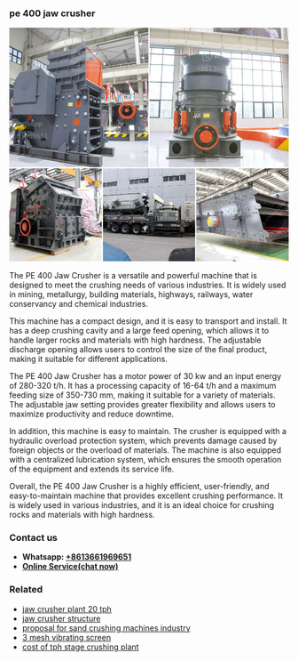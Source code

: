 <h3>pe 400 jaw crusher</h3><img src='1706766989.jpg' alt=''><p>The PE 400 Jaw Crusher is a versatile and powerful machine that is designed to meet the crushing needs of various industries. It is widely used in mining, metallurgy, building materials, highways, railways, water conservancy and chemical industries.</p><p>This machine has a compact design, and it is easy to transport and install. It has a deep crushing cavity and a large feed opening, which allows it to handle larger rocks and materials with high hardness. The adjustable discharge opening allows users to control the size of the final product, making it suitable for different applications.</p><p>The PE 400 Jaw Crusher has a motor power of 30 kw and an input energy of 280-320 t/h. It has a processing capacity of 16-64 t/h and a maximum feeding size of 350-730 mm, making it suitable for a variety of materials. The adjustable jaw setting provides greater flexibility and allows users to maximize productivity and reduce downtime.</p><p>In addition, this machine is easy to maintain. The crusher is equipped with a hydraulic overload protection system, which prevents damage caused by foreign objects or the overload of materials. The machine is also equipped with a centralized lubrication system, which ensures the smooth operation of the equipment and extends its service life.</p><p>Overall, the PE 400 Jaw Crusher is a highly efficient, user-friendly, and easy-to-maintain machine that provides excellent crushing performance. It is widely used in various industries, and it is an ideal choice for crushing rocks and materials with high hardness.</p><h3>Contact us</h3><ul><li><strong>Whatsapp:&nbsp;<a href="https://wa.me/8613661969651">+8613661969651</a></strong></li><li><a href="https://swt.shibang-china.com/?git&amp;zhl&amp;pe 400 jaw crusher"><strong>Online Service(chat now)</strong></a></li></ul><h3>Related</h3><ul><li><a href='jaw crusher plant 20 tph.md'>jaw crusher plant 20 tph</a></li><li><a href='jaw crusher structure.md'>jaw crusher structure</a></li><li><a href='proposal for sand crushing machines industry.md'>proposal for sand crushing machines industry</a></li><li><a href='3 mesh vibrating screen.md'>3 mesh vibrating screen</a></li><li><a href='cost of tph stage crushing plant.md'>cost of tph stage crushing plant</a></li></ul>